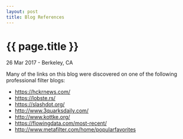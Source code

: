 ```yaml
---
layout: post
title: Blog References
---
```


{{ page.title }}
================

<p class="meta">26 Mar 2017 - Berkeley, CA</p>

Many of the links on this blog were discovered on one of the following professional filter blogs:

* <https://hckrnews.com/>
* <https://lobste.rs/>
* <https://slashdot.org/>
* <http://www.3quarksdaily.com/>
* <http://www.kottke.org/>
* <https://flowingdata.com/most-recent/>
* <http://www.metafilter.com/home/popularfavorites>
